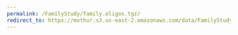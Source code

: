 ```yaml
---
permalink: /FamilyStudy/family.oligos.tgz/
redirect_to: https://mothur.s3.us-east-2.amazonaws.com/data/FamilyStudy/family.oligos.tgz
---
```


